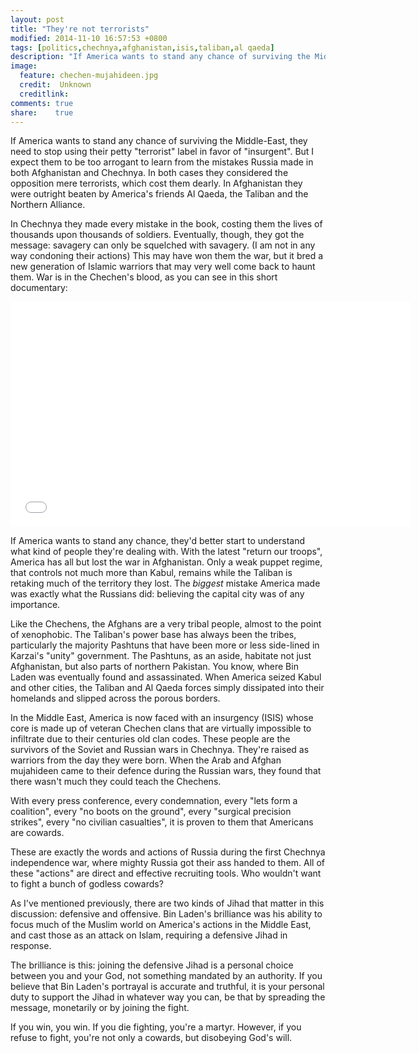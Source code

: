 ```yaml
---
layout: post
title: "They're not terrorists"
modified: 2014-11-10 16:57:53 +0800
tags: [politics,chechnya,afghanistan,isis,taliban,al qaeda]
description: "If America wants to stand any chance of surviving the Middle-East, they need to stop using their petty "terrorist" label in favor of "insurgent". But I expect them to be too arrogant to learn from the mistakes Russia made in both Afghanistan and Chechnya."
image:
  feature: chechen-mujahideen.jpg
  credit:  Unknown
  creditlink: 
comments: true
share:    true
---
```

If America wants to stand any chance of surviving the Middle-East, they need to stop using their petty "terrorist" label in favor of "insurgent". But I expect them to be too arrogant to learn from the mistakes Russia
made in both Afghanistan and Chechnya. In both cases they considered the opposition mere terrorists, which cost them dearly. In Afghanistan they were outright beaten by America's friends Al Qaeda, the Taliban and the
Northern Alliance.

In Chechnya they made every mistake in the book, costing them the lives of thousands upon thousands of soldiers. Eventually, though, they got the message: savagery can only be squelched with savagery. (I am not in any
way condoning their actions) This may have won them the war, but it bred a new generation of Islamic warriors that may very well come back to haunt them. War is in the Chechen's blood, as you can see in this short
documentary:

<iframe width="640" height="360" src="//www.youtube.com/embed/eG11uCUluBI" frameborder="0" allowfullscreen></iframe>

If America wants to stand any chance, they'd better start to understand what kind of people they're dealing with. With the latest "return our troops", America has all but lost the war in Afghanistan. Only a weak
puppet regime, that controls not much more than Kabul, remains while the Taliban is retaking much of the territory they lost. The *biggest* mistake America made was exactly what the Russians did: believing the capital
city was of any importance.

Like the Chechens, the Afghans are a very tribal people, almost to the point of xenophobic. The Taliban's power base has always been the tribes, particularly the majority Pashtuns that have been more or less side-lined
in Karzai's "unity" government. The Pashtuns, as an aside, habitate not just Afghanistan, but also parts of northern Pakistan. You know, where Bin Laden was eventually found and assassinated. When America seized Kabul
and other cities, the Taliban and Al Qaeda forces simply dissipated into their homelands and slipped across the porous borders.

In the Middle East, America is now faced with an insurgency (ISIS) whose core is made up of veteran Chechen clans that are virtually impossible to infiltrate due to their centuries old clan codes. These people are the
survivors of the Soviet and Russian wars in Chechnya. They're raised as warriors from the day they were born. When the Arab and Afghan mujahideen came to their defence during the Russian wars, they found that there
wasn't much they could teach the Chechens.

With every press conference, every condemnation, every "lets form a coalition", every "no boots on the ground", every "surgical precision strikes", every "no civilian casualties", it is proven to them that Americans are
cowards.

These are exactly the words and actions of Russia during the first Chechnya independence war, where mighty Russia got their ass handed to them. All of these "actions" are direct and effective recruiting tools. Who wouldn't
want to fight a bunch of godless cowards?

As I've mentioned previously, there are two kinds of Jihad that matter in this discussion: defensive and offensive. Bin Laden's brilliance was his ability to focus much of the Muslim world on America's actions in the Middle
East, and cast those as an attack on Islam, requiring a defensive Jihad in response.

The brilliance is this: joining the defensive Jihad is a personal choice between you and your God, not something mandated by an authority. If you believe that Bin Laden's portrayal is accurate and truthful,  it is your
personal duty to support the Jihad in whatever way you can, be that by spreading the message, monetarily or by joining the fight.

If you win, you win. If you die fighting, you're a martyr. However, if you refuse to fight, you're not only a cowards, but disobeying God's will.﻿
